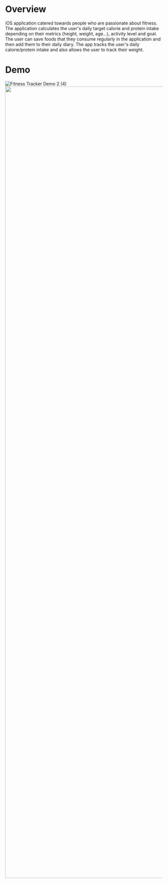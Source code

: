 # Overview
iOS application catered towards people who are passionate about fitness. The application calculates the user's daily target calorie and protein intake depending on their metrics (height, weight, age...), activity level and goal. The user can save foods that they consume regularly in the application and then add them to their daily diary. The app tracks the user's daily calorie/protein intake and also allows the user to track their weight. 

# Demo
![Fitness Tracker Demo 2 (4)](https://user-images.githubusercontent.com/90746623/181309022-33b6cdc0-93cd-4495-a64a-068fe80a988d.gif)
<img src="https://user-images.githubusercontent.com/90746623/181309022-33b6cdc0-93cd-4495-a64a-068fe80a988d.gif" width="1170" height="2532"/>
